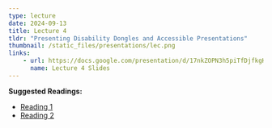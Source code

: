 ```yaml
---
type: lecture
date: 2024-09-13
title: Lecture 4
tldr: "Presenting Disability Dongles and Accessible Presentations"
thumbnail: /static_files/presentations/lec.png
links: 
    - url: https://docs.google.com/presentation/d/17nkZOPN3h5piTfDjfkgHrqUhTMDMVUoDkkVvW8mC8W8/edit?usp=sharing
      name: Lecture 4 Slides
---
```

**Suggested Readings:**
- [Reading 1](https://blog.castac.org/2022/04/disability-dongle/)
- [Reading 2](https://www.enculturation.net/technocapitalist-disability-rhetoric)
